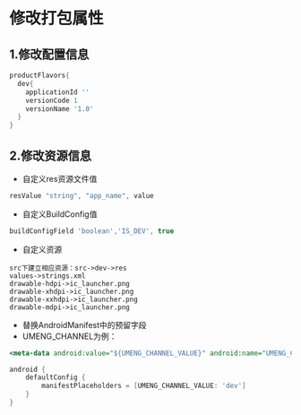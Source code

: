 # 修改打包属性
## 1.修改配置信息

```groovy
productFlavors{
  dev{
    applicationId ''
    versionCode 1
    versionName '1.0'
  }
}
```

## 2.修改资源信息
- 自定义res资源文件值

```groovy
resValue "string", "app_name", value
```

- 自定义BuildConfig值

```groovy
buildConfigField 'boolean','IS_DEV', true
```

- 自定义资源

```
src下建立相应资源：src->dev->res
values->strings.xml
drawable-hdpi->ic_launcher.png
drawable-xhdpi->ic_launcher.png
drawable-xxhdpi->ic_launcher.png
drawable-mdpi->ic_launcher.png
```

- 替换AndroidManifest中的预留字段
- UMENG_CHANNEL为例：

```xml
<meta-data android:value="${UMENG_CHANNEL_VALUE}" android:name="UMENG_CHANNEL"/>
```

```groovy
android {
    defaultConfig {
        manifestPlaceholders = [UMENG_CHANNEL_VALUE: 'dev']
    }
}
```
